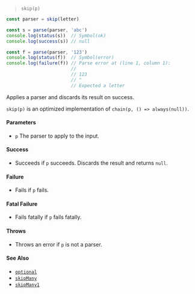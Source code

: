 <!--
 Copyright (c) 2020 Thomas J. Otterson
 
 This software is released under the MIT License.
 https://opensource.org/licenses/MIT
-->

> `skip(p)`

```javascript
const parser = skip(letter)

const s = parse(parser, 'abc')
console.log(status(s))  // Symbol(ok)
console.log(success(s)) // null

const f = parse(parser, '123')
console.log(status(f))  // Symbol(error)
console.log(failure(f)) // Parse error at (line 1, column 1):
                        //
                        // 123
                        // ^
                        // Expected a letter
```

Applies a parser and discards its result on success.

`skip(p)` is an optimized implementation of `chain(p, () => always(null))`.

#### Parameters

* `p` The parser to apply to the input.

#### Success

* Succeeds if `p` succeeds. Discards the result and returns `null`.

#### Failure

* Fails if `p` fails.

#### Fatal Failure

* Fails fatally if `p` fails fatally.

#### Throws

* Throws an error if `p` is not a parser.

#### See Also

* [`optional`](optional.md)
* [`skipMany`](skipmany.md)
* [`skipMany1`](skipmany1.md)